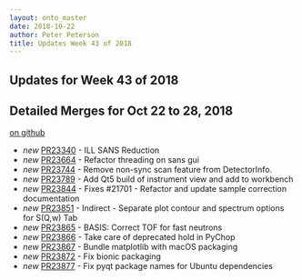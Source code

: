 ```yaml
---
layout: onto_master
date: 2018-10-22
author: Peter Peterson
title: Updates Week 43 of 2018
---
```

Updates for Week 43 of 2018
---------------------------

Detailed Merges for Oct 22 to 28, 2018
--------------------------------------
[on github](https://github.com/mantidproject/mantid/pulls?q=is%3Apr+merged%3A2018-10-23..2018-10-28)

* *new* [PR23340](https://github.com/mantidproject/mantid/pull/23340) - ILL SANS Reduction
* *new* [PR23664](https://github.com/mantidproject/mantid/pull/23664) - Refactor threading on sans gui
* *new* [PR23744](https://github.com/mantidproject/mantid/pull/23744) - Remove non-sync scan feature from DetectorInfo.
* *new* [PR23789](https://github.com/mantidproject/mantid/pull/23789) - Add Qt5 build of instrument view and add to workbench
* *new* [PR23844](https://github.com/mantidproject/mantid/pull/23844) - Fixes #21701 - Refactor and update sample correction documentation
* *new* [PR23851](https://github.com/mantidproject/mantid/pull/23851) - Indirect  - Separate plot contour and spectrum options for S(Q,w) Tab
* *new* [PR23865](https://github.com/mantidproject/mantid/pull/23865) - BASIS: Correct TOF for fast neutrons
* *new* [PR23866](https://github.com/mantidproject/mantid/pull/23866) - Take care of deprecated hold in PyChop
* *new* [PR23867](https://github.com/mantidproject/mantid/pull/23867) - Bundle matplotlib with macOS packaging
* *new* [PR23872](https://github.com/mantidproject/mantid/pull/23872) - Fix bionic packaging
* *new* [PR23877](https://github.com/mantidproject/mantid/pull/23877) - Fix pyqt package names for Ubuntu dependencies
